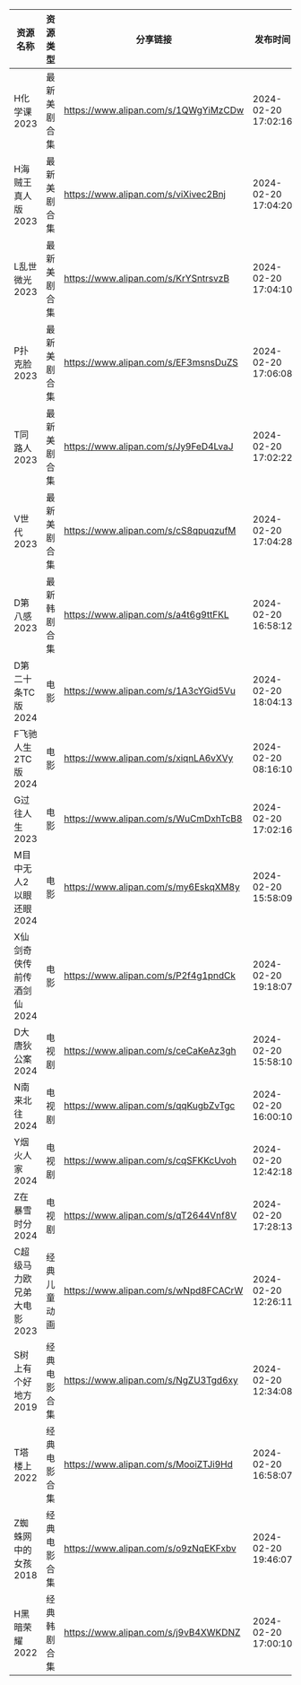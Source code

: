 | 资源名称            | 资源类型   | 分享链接                                 | 发布时间                |
| --------------- | ------ | ------------------------------------ | ------------------- |
| H化学课2023        | 最新美剧合集 | https://www.alipan.com/s/1QWgYiMzCDw | 2024-02-20 17:02:16 |
| H海贼王真人版2023     | 最新美剧合集 | https://www.alipan.com/s/viXivec2Bnj | 2024-02-20 17:04:20 |
| L乱世微光2023       | 最新美剧合集 | https://www.alipan.com/s/KrYSntrsvzB | 2024-02-20 17:04:10 |
| P扑克脸2023        | 最新美剧合集 | https://www.alipan.com/s/EF3msnsDuZS | 2024-02-20 17:06:08 |
| T同路人2023        | 最新美剧合集 | https://www.alipan.com/s/Jy9FeD4LvaJ | 2024-02-20 17:02:22 |
| V世代2023         | 最新美剧合集 | https://www.alipan.com/s/cS8qpuqzufM | 2024-02-20 17:04:28 |
| D第八感2023        | 最新韩剧合集 | https://www.alipan.com/s/a4t6g9ttFKL | 2024-02-20 16:58:12 |
| D第二十条TC版2024    | 电影     | https://www.alipan.com/s/1A3cYGid5Vu | 2024-02-20 18:04:13 |
| F飞驰人生2TC版2024   | 电影     | https://www.alipan.com/s/xiqnLA6vXVy | 2024-02-20 08:16:10 |
| G过往人生2023       | 电影     | https://www.alipan.com/s/WuCmDxhTcB8 | 2024-02-20 17:02:16 |
| M目中无人2以眼还眼2024  | 电影     | https://www.alipan.com/s/my6EskqXM8y | 2024-02-20 15:58:09 |
| X仙剑奇侠传前传酒剑仙2024 | 电影     | https://www.alipan.com/s/P2f4g1pndCk | 2024-02-20 19:18:07 |
| D大唐狄公案2024      | 电视剧    | https://www.alipan.com/s/ceCaKeAz3gh | 2024-02-20 15:58:10 |
| N南来北往2024       | 电视剧    | https://www.alipan.com/s/qqKugbZvTgc | 2024-02-20 16:00:10 |
| Y烟火人家2024       | 电视剧    | https://www.alipan.com/s/cqSFKKcUvoh | 2024-02-20 12:42:18 |
| Z在暴雪时分2024      | 电视剧    | https://www.alipan.com/s/qT2644Vnf8V | 2024-02-20 17:28:13 |
| C超级马力欧兄弟大电影2023 | 经典儿童动画 | https://www.alipan.com/s/wNpd8FCACrW | 2024-02-20 12:26:11 |
| S树上有个好地方2019    | 经典电影合集 | https://www.alipan.com/s/NgZU3Tgd6xy | 2024-02-20 12:34:08 |
| T塔楼上2022        | 经典电影合集 | https://www.alipan.com/s/MooiZTJi9Hd | 2024-02-20 16:58:07 |
| Z蜘蛛网中的女孩2018    | 经典电影合集 | https://www.alipan.com/s/o9zNqEKFxbv | 2024-02-20 19:46:07 |
| H黑暗荣耀2022       | 经典韩剧合集 | https://www.alipan.com/s/j9vB4XWKDNZ | 2024-02-20 17:00:10 |
